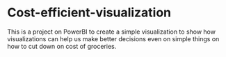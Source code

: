 # Cost-efficient-visualization
This is a project on PowerBI to create a simple visualization to show how visualizations can help us make better decisions even on simple things on how to cut down on cost of groceries.
